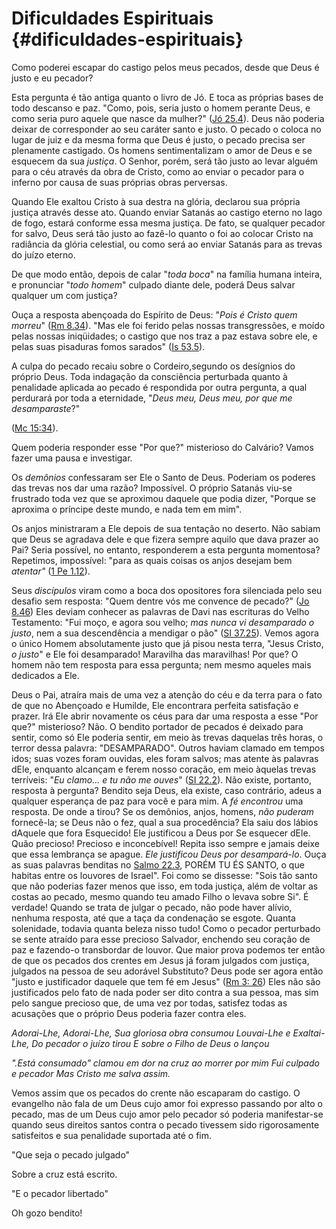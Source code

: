 # Dificuldades Espirituais {#dificuldades-espirituais}

Como poderei escapar do castigo pelos meus pecados, desde que Deus é justo e eu pecador?

Esta pergunta é tão antiga quanto o livro de Jó. E toca as próprias bases de todo descanso e paz. &quot;Como, pois, seria justo o homem perante Deus, e como seria puro aquele que nasce da mulher?&quot; ([Jó 25.4](http://bibliaonline.com.br/acf/jó/25/4)). Deus não poderia deixar de corresponder ao seu caráter santo e justo. O pecado o coloca no lugar de juiz e da mesma forma que Deus é justo, o pecado precisa ser plenamente castigado. Os homens sentimentalizam o amor de Deus e se esquecem da sua _justiça_. O Senhor, porém, será tão justo ao levar alguém para o céu através da obra de Cristo, como ao enviar o pecador para o inferno por causa de suas próprias obras perversas.

Quando Ele exaltou Cristo à sua destra na glória, declarou sua própria justiça através desse ato. Quando enviar Satanás ao castigo eterno no lago de fogo, estará conforme essa mesma justiça. De fato, se qualquer pecador for salvo, Deus será tão justo ao fazê-lo quanto o foi ao colocar Cristo na radiância da glória celestial, ou como será ao enviar Satanás para as trevas do juízo eterno.

De que modo então, depois de calar &quot;_toda boca_&quot; na família humana inteira, e pronunciar &quot;_todo homem_&quot; culpado diante dele, poderá Deus salvar qualquer um com justiça?

Ouça a resposta abençoada do Espírito de Deus: &quot;_Pois é Cristo quem morreu_&quot; ([Rm 8.34](http://bibliaonline.com.br/acf/rm/8/34)). &quot;Mas ele foi ferido pelas nossas transgressões, e moído pelas nossas iniqüidades; o castigo que nos traz a paz estava sobre ele, e pelas suas pisaduras fomos sarados&quot; ([Is 53.5](http://bibliaonline.com.br/acf/is/53/5)).

A culpa do pecado recaiu sobre o Cordeiro,segundo os desígnios do próprio Deus. Toda indagação da consciência perturbada quanto à penalidade aplicada ao pecado é respondida por outra pergunta, a qual perdurará por toda a eternidade, &quot;_Deus meu, Deus meu, por que me desamparaste_?&quot;

([Mc 15:34](http://bibliaonline.com.br/acf/mc/15/34)).

Quem poderia responder esse &quot;Por que?&quot; misterioso do Calvário? Vamos fazer uma pausa e investigar.

Os _demônios_ confessaram ser Ele o Santo de Deus. Poderiam os poderes das trevas nos dar uma razão? Impossível. O próprio Satanás viu-se frustrado toda vez que se aproximou daquele que podia dizer, &quot;Porque se aproxima o príncipe deste mundo, e nada tem em mim&quot;.

Os anjos ministraram a Ele depois de sua tentação no deserto. Não sabiam que Deus se agradava dele e que fizera sempre aquilo que dava prazer ao Pai? Seria possível, no entanto, responderem a esta pergunta momentosa? Repetimos, impossível: &quot;para as quais coisas os anjos desejam bem _atentar&quot;_ ([1 Pe 1.12](http://bibliaonline.com.br/acf/1pe/1/12)).

Seus _discípulos_ viram como a boca dos opositores fora silenciada pelo seu desafio sem resposta: &quot;Quem dentre vós me convence de pecado?&quot; ([Jo 8.46](http://bibliaonline.com.br/acf/jo/8/46)) Eles deviam conhecer as palavras de Davi nas escrituras do Velho Testamento: &quot;Fui moço, e agora sou velho; _mas nunca vi desamparado o justo_, nem a sua descendência a mendigar o pão&quot; ([SI 37.25](http://bibliaonline.com.br/acf/sl/37/25)). Vemos agora o único Homem absolutamente justo que já pisou nesta terra, &quot;Jesus Cristo, _o justo_&quot; e Ele foi desamparado! Maravilha das maravilhas! Por que? O homem não tem resposta para essa pergunta; nem mesmo aqueles mais dedicados a Ele.

Deus o Pai, atraíra mais de uma vez a atenção do céu e da terra para o fato de que no Abençoado e Humilde, Ele encontrara perfeita satisfação e prazer. Irá Ele abrir novamente os céus para dar uma resposta a esse &quot;Por que?&quot; misterioso? Não. O bendito portador de pecados é deixado para sentir, como só Ele poderia sentir, em meio às trevas daquelas três horas, o terror dessa palavra: &quot;DESAMPARADO&quot;. Outros haviam clamado em tempos idos; suas vozes foram ouvidas, eles foram salvos; mas atente às palavras dEle, enquanto alcançam e ferem nosso coração, em meio àquelas trevas terríveis: &quot;_Eu clamo... e tu não me ouves_&quot; ([SI 22.2](http://bibliaonline.com.br/acf/sl/22/2)). Não existe, portanto, resposta à pergunta? Bendito seja Deus, ela existe, caso contrário, adeus a qualquer esperança de paz para você e para mim. A _fé encontrou_ uma resposta. De onde a tirou? Se os demônios, anjos, homens, _não puderam_ fornecê-la; se Deus não o fez, qual a sua procedência? Ela saiu dos lábios dAquele que fora Esquecido! Ele justificou a Deus por Se esquecer dEle. Quão precioso! Precioso e inconcebível! Repita isso sempre e jamais deixe que essa lembrança se apague. _Ele justificou Deus por desampará-lo_. Ouça as suas palavras benditas no [Salmo 22.3](http://bibliaonline.com.br/acf/sl/22/3), PORÉM TU ÉS SANTO, o que habitas entre os louvores de Israel&quot;. Foi como se dissesse: &quot;Sois tão santo que não poderias fazer menos que isso, em toda justiça, além de voltar as costas ao pecado, mesmo quando teu amado Filho o levava sobre Si&quot;. É verdade! Quando se trata de julgar o pecado, não pode haver alívio, nenhuma resposta, até que a taça da condenação se esgote. Quanta solenidade, todavia quanta beleza nisso tudo! Como o pecador perturbado se sente atraído para esse precioso Salvador, enchendo seu coração de paz e fazendo-o transbordar de louvor. Que maior prova podemos ter então de que os pecados dos crentes em Jesus já foram julgados com justiça, julgados na pessoa de seu adorável Substituto? Deus pode ser agora então &quot;justo e justificador daquele que tem fé em Jesus&quot; ([Rm 3: 26](http://bibliaonline.com.br/acf/rm/3/26)) Eles não são justificados pelo fato de nada poder ser dito contra a sua pessoa, mas sim pelo sangue precioso que, de uma vez por todas, satisfez todas as acusações que o próprio Deus poderia fazer contra eles.

_Adorai-Lhe, Adorai-Lhe, Sua gloriosa obra consumou Louvai-Lhe e Exaltai-Lhe, Do pecador o juízo tirou E sobre o Filho de Deus o lançou_

_&quot;.Está consumado&quot; clamou em dor na cruz ao morrer por mim Fui culpado e pecador Mas Cristo me salva assim._

Vemos assim que os pecados do crente não escaparam do castigo. O evangelho não fala de um Deus cujo amor foi expresso passando por alto o pecado, mas de um Deus cujo amor pelo pecador só poderia manifestar-se quando seus direitos santos contra o pecado tivessem sido rigorosamente satisfeitos e sua penalidade suportada até o fim.

&quot;Que seja o pecado julgado&quot;

Sobre a cruz está escrito.

&quot;E o pecador libertado&quot;

Oh gozo bendito!